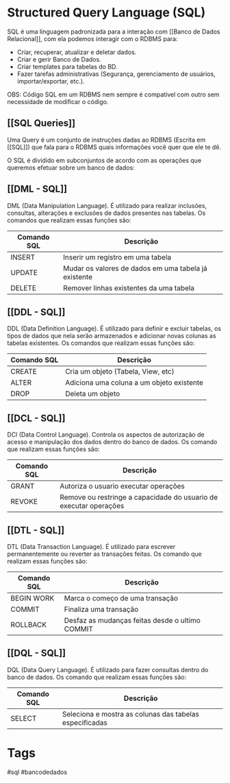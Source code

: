 # Structured Query Language (SQL)

SQL é uma linguagem padronizada para a interação com [[Banco de Dados Relacional]], com ela podemos interagir com o RDBMS para:
- Criar, recuperar, atualizar e deletar dados.
- Criar e gerir Banco de Dados.
- Criar templates para tabelas do BD.
- Fazer tarefas administrativas (Segurança, gerenciamento de usuários, importar/exportar, etc.).

OBS: Código SQL em um RDBMS nem sempre é compatível com outro sem necessidade de modificar o código.

## [[SQL Queries]]
Uma Query é um conjunto de instruções dadas ao RDBMS (Escrita em [[SQL]]) que fala para o RDBMS quais informações você quer que ele te dê.

O SQL é dividido em subconjuntos de acordo com as operações que queremos efetuar sobre um banco de dados:

## [[DML - SQL]]
DML (Data Manipulation Language). É utilizado para realizar inclusões, consultas, alterações e exclusões de dados presentes nas tabelas. Os comandos que realizam essas funções são:

| Comando SQL | Descrição                                            |
| ----------- | ---------------------------------------------------- |
| INSERT      | Inserir um registro em uma tabela                    |
| UPDATE      | Mudar os valores de dados em uma tabela já existente |
| DELETE      | Remover linhas existentes da uma tabela              | 

## [[DDL - SQL]]
DDL (Data Definition Language). É utilizado para definir e excluir tabelas, os tipos de dados que nela serão armazenados e adicionar novas colunas as tabelas existentes. Os comandos que realizam essas funções são:

| Comando SQL | Descrição                                 |
| ----------- | ----------------------------------------- |
| CREATE      | Cria um objeto (Tabela, View, etc)        |
| ALTER       | Adiciona uma coluna a um objeto existente |
| DROP        | Deleta um objeto                          | 

## [[DCL - SQL]]
DCl (Data Control Language). Controla os aspectos de autorização de acesso e manipulação dos dados dentro do banco de dados. Os comando que realizam essas funções são:

| Comando SQL | Descrição                                                         |
| ----------- | ----------------------------------------------------------------- |
| GRANT       | Autoriza o usuario executar operações                             |
| REVOKE      | Remove ou restringe a capacidade do usuario de executar operações | 

## [[DTL - SQL]]
DTL (Data Transaction Language). É utilizado para escrever permanentemente ou reverter as transações feitas. Os comando que realizam essas funções são:

| Comando SQL | Descrição                                       |
| ----------- | ----------------------------------------------- |
| BEGIN WORK  | Marca o começo de uma transação                 |
| COMMIT      | Finaliza uma transação                          |
| ROLLBACK    | Desfaz as mudanças feitas desde o ultimo COMMIT | 

## [[DQL - SQL]]
DQL (Data Query Language). É utilizado para fazer consultas dentro do banco de dados. Os comando que realizam essas funções são:

| Comando SQL | Descrição                                               |
| ----------- | ------------------------------------------------------- |
| SELECT      | Seleciona e mostra as colunas das tabelas especificadas | 

# Tags
#sql #bancodedados